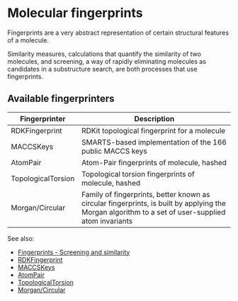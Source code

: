 <!-- TITLE: Molecular fingerprints -->
<!-- SUBTITLE: -->

# Molecular fingerprints

Fingerprints are a very abstract representation of certain structural features of a molecule.

Similarity measures, calculations that quantify the similarity of two molecules, and screening, a way of rapidly
eliminating molecules as candidates in a substructure search, are both processes that use fingerprints.

## Available fingerprinters

| Fingerprinter | Description |
|--------|-------------|
| RDKFingerprint | RDKit topological fingerprint for a molecule |
| MACCSKeys | SMARTS-based implementation of the 166 public MACCS keys |
| AtomPair | Atom-Pair fingerprints of molecule, hashed |
| TopologicalTorsion | Topological torsion fingerprints of molecule, hashed |
| Morgan/Circular | Family of fingerprints, better known as circular fingerprints, is built by applying the Morgan algorithm to a set of user-supplied atom invariants |

See also:

* [Fingerprints - Screening and similarity](http://www.daylight.com/dayhtml/doc/theory/theory.finger.html)
* [RDKFingerprint](https://www.rdkit.org/docs/GettingStartedInPython.html#fingerprinting-and-molecular-similarity)
* [MACCSKeys](https://pdfs.semanticscholar.org/ad40/b25e38314f39a82f193dc4806e6a1c2c6b69.pdf)
* [AtomPair](https://pubs.acs.org/doi/abs/10.1021/ci00046a002)
* [TopologicalTorsion](https://pubs.acs.org/doi/abs/10.1021/ci00054a008)
* [Morgan/Circular](https://pubs.acs.org/doi/10.1021/ci100050t)
